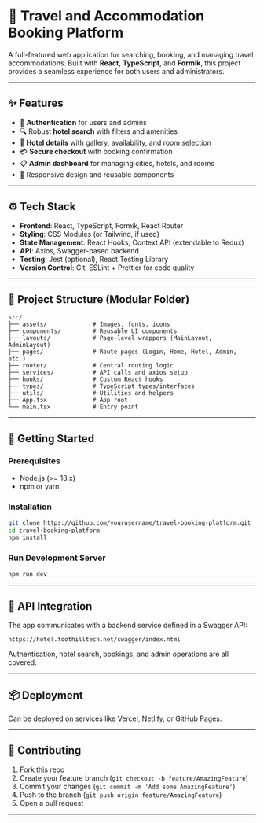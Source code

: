 # 🧳 Travel and Accommodation Booking Platform

A full-featured web application for searching, booking, and managing travel accommodations. Built with **React**, **TypeScript**, and **Formik**, this project provides a seamless experience for both users and administrators.

---

## ✨ Features

- 🔐 **Authentication** for users and admins
- 🔍 Robust **hotel search** with filters and amenities
- 🏨 **Hotel details** with gallery, availability, and room selection
- 💳 **Secure checkout** with booking confirmation
- 📋 **Admin dashboard** for managing cities, hotels, and rooms
- 📱 Responsive design and reusable components

---

## ⚙️ Tech Stack

- **Frontend**: React, TypeScript, Formik, React Router
- **Styling**: CSS Modules (or Tailwind, if used)
- **State Management**: React Hooks, Context API (extendable to Redux)
- **API**: Axios, Swagger-based backend
- **Testing**: Jest (optional), React Testing Library
- **Version Control**: Git, ESLint + Prettier for code quality

---

## 📁 Project Structure (Modular Folder)

```
src/
├── assets/             # Images, fonts, icons
├── components/         # Reusable UI components
├── layouts/            # Page-level wrappers (MainLayout, AdminLayout)
├── pages/              # Route pages (Login, Home, Hotel, Admin, etc.)
├── router/             # Central routing logic
├── services/           # API calls and axios setup
├── hooks/              # Custom React hooks
├── types/              # TypeScript types/interfaces
├── utils/              # Utilities and helpers
├── App.tsx             # App root
└── main.tsx            # Entry point
```

---

## 🚀 Getting Started

### Prerequisites

- Node.js (>= 18.x)
- npm or yarn

### Installation

```bash
git clone https://github.com/yourusername/travel-booking-platform.git
cd travel-booking-platform
npm install
```

### Run Development Server

```bash
npm run dev
```

---

## 🔌 API Integration

The app communicates with a backend service defined in a Swagger API:

```
https://hotel.foothilltech.net/swagger/index.html
```

Authentication, hotel search, bookings, and admin operations are all covered.

---

## 📦 Deployment

Can be deployed on services like Vercel, Netlify, or GitHub Pages.

---

## 🤝 Contributing

1. Fork this repo
2. Create your feature branch (`git checkout -b feature/AmazingFeature`)
3. Commit your changes (`git commit -m 'Add some AmazingFeature'`)
4. Push to the branch (`git push origin feature/AmazingFeature`)
5. Open a pull request

---
